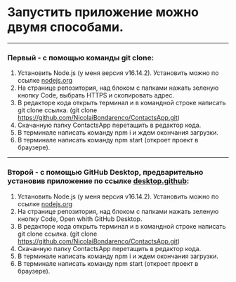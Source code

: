 # Запустить приложение можно двумя способами.

____

### Первый - с помощью команды git clone:
1. Установить Node.js (у меня версия v16.14.2). Установить можно по ссылке [nodejs.org](https://nodejs.org/en/)
2. На странице репозитория, над блоком с папками нажать зеленую кнопку Code, выбрать HTTPS и скопировать адрес.
3. В редакторе кода открыть терминал и в командной строке написать git clone ссылка. (git clone https://github.com/NicolaiBondarenco/ContactsApp.git)
4. Скачанную папку ContactsApp перетащить в редактор кода.
5. В терминале написать команду npm i и ждем окончания загрузки.
6. В терминале написать команду npm start (откроет проект в браузере).

____

### Второй - с помощью GitHub Desktop, предварительно установив приложение по ссылке [desktop.github](https://desktop.github.com/):
1. Установить Node.js (у меня версия v16.14.2). Установить можно по ссылке [nodejs.org](https://nodejs.org/en/)
2. На странице репозитория, над блоком с папками нажать зеленую кнопку Code, Open whith GitHub Desktop.
3. В редакторе кода открыть терминал и в командной строке написать git clone ссылка. (git clone https://github.com/NicolaiBondarenco/ContactsApp.git)
4. Скачанную папку ContactsApp перетащить в редактор кода.
5. В терминале написать команду npm i и ждем окончания загрузки.
6. В терминале написать команду npm start (откроет проект в браузере).
